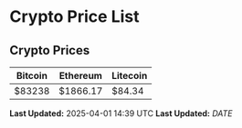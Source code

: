 # Crypto Price List

## Crypto Prices
| Bitcoin | Ethereum | Litecoin |
| ------- | -------- | -------- |
| $83238 | $1866.17 | $84.34 |
**Last Updated:** 2025-04-01 14:39 UTC
**Last Updated:** $DATE$
